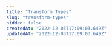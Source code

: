 ```yaml
---
title: "Transform Types"
slug: "transform-types"
hidden: false
createdAt: "2022-12-03T17:09:03.649Z"
updatedAt: "2022-12-03T17:09:03.649Z"
---
```

